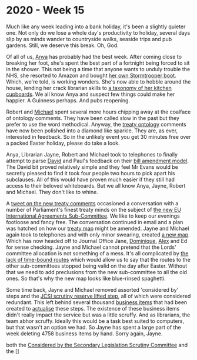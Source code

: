 # 2020 - Week 15

Much like any week leading into a bank holiday, it's been a slightly quieter one. Not only do we lose a whole day's productivity to holiday, several days slip by as minds wander to countryside walks, seaside trips and pub gardens. Still, we deserve this break. Oh, God.

Of all of us, [Anya](https://twitter.com/bitten_) has probably had the best week. After coming close to breaking her foot, she's spent the best part of a fortnight being forced to sit in the shower. This not being a time that anyone wants to unduly trouble the NHS, she resorted to Amazon and bought [her own Stormtrooper boot](https://twitter.com/bitten_/status/1247178995826819073). Which, we're told, is working wonders. She's now able to hobble around the house, lending her crack librarian skills to [a taxonomy of her kitchen cupboards](https://twitter.com/bitten_/status/1248190790301605888). We all know Anya and suspect few things could make her happier. A Guinness perhaps. And pubs reopening.

Robert and [Michael](https://twitter.com/fantasticlife) spent several more hours chipping away at the coalface of ontology comments. They have been called slow in the past but they prefer to use the word methodical. Anyway, the [treaty ontology](https://ukparliament.github.io/ontologies/treaty/treaty-ontology.html) comments have now been polished into a diamond like sparkle. They are, as ever, interested in feedback. So in the unlikely event you get 30 minutes free over a packed Easter holiday, please do take a look.

Anya, Librarian Jayne, Robert and Michael took to telephones to finally attempt to parse [David](https://twitter.com/clerkly) and Paul's feedback on their [bill amendment model](https://github.com/ukparliament/ontologies/blob/master/procedure/flowcharts/bills/amendments/amendment.pdf). The David bit proved relatively simple and they feel Mr Evans would be secretly pleased to find it took four people two hours to pick apart his subclauses. All of this would have proven much easier if they still had access to their beloved whiteboards. But we all know Anya, Jayne, Robert and Michael. They don't like to whine.

A [tweet on the new treaty comments](https://twitter.com/fantasticlife/status/1247528101120053250) occasioned a conversation with a number of Parliament's finest treaty minds on the subject of [the new EU International Agreements Sub-Committee](https://www.politicshome.com/thehouse/article/the-treaties-subcommittee-will-be-vital-in-ensuring-trade-deals-and-international-agreements-are-scrutinised). We like to keep our evenings footloose and fancy free. The conversation continued in email and a plan was hatched on how our [treaty map](https://ukparliament.github.io/ontologies/procedure/flowcharts/crag-treaties/crag-treaties.pdf) might be amended. Jayne and Michael again took to telephones and with only minor swearing, created [a new map](https://github.com/ukparliament/ontologies/blob/master/procedure/flowcharts/crag-treaties/crag-treaties-play-pen.pdf). Which has now headed off to Journal Office Jane, [Dominique](https://twitter.com/graciado), [Alex](https://twitter.com/AlexanderHorne1) and Ed for sense checking. Jayne and Michael cannot pretend that the Lords' committee allocation is not something of a mess. It's all complicated by [the lack of time-bound routes](https://trello.com/c/CDGB80DD/57-time-bound-routes) which would allow us to say that the routes to the other sub-committees stopped being valid on the day after Easter. Without that we need to add preclusions from the new sub-committee to all the old ones. So that's why the new map looks like blue-rinsed spaghetti.

Some time back, Jayne and Michael removed assorted 'considered by' steps and the [JCSI scrutiny reserve lifted step](https://trello.com/c/4wgUahnQ/69-jcsi-lifted), all of which were considered redundant. This left behind several thousand [business items](https://ukparliament.github.io/ontologies/procedure/procedure-ontology.html#d4e248) that had been created to [actualise](https://ukparliament.github.io/ontologies/procedure/procedure-ontology.html#d4e382) these steps. The existence of these business items didn't really impact the service but was a little scruffy. And as librarians, the team abhor scruffy. Ideally this would be a task best suited to computers, but that wasn't an option we had. So Jayne has spent a large part of the week deleting 4758 business items by hand. Sorry again, Jayne.


both the [Considered by the Secondary Legislation Scrutiny Committee](https://trello.com/c/ocshpNC1/89-delete-business-steps-actualising-considered-by-the-secondary-legislation-scrutiny-committee-slsc) and the []

